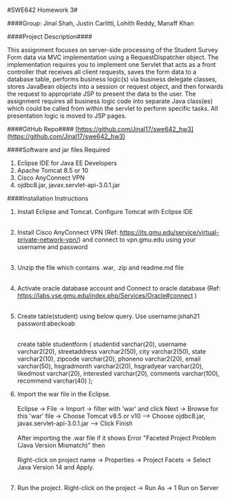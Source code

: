 #SWE642 Homework 3#

####Group: Jinal Shah, Justin Carlitti, Lohith Reddy, Manaff Khan

####Project Description####

This assignment focuses on server-side processing of the Student Survey Form data via MVC
implementation using a RequestDispatcher object. The implementation requires you to
implement one Servlet that acts as a front controller that receives all client requests, saves the
form data to a database table, performs business logic(s) via business delegate classes, stores
JavaBean objects into a session or request object, and then forwards the request to appropriate
JSP to present the data to the user. The assignment requires all business logic code into separate
Java class(es) which could be called from within the servlet to perform specific tasks. All
presentation logic is moved to JSP pages. 

####GitHub Repo####
[https://github.com/Jinal17/swe642_hw3](https://github.com/Jinal17/swe642_hw3)

####Software and jar files Required

1. Eclipse IDE for Java EE Developers <br/>
2. Apache Tomcat 8.5 or 10 <br/>
3. Cisco AnyConnect VPN <br/>
4. ojdbc8.jar, javax.servlet-api-3.0.1.jar <br/>


####Installation Instructions
1. Install Eclipse and Tomcat. Configure Tomcat with Eclipse IDE<br/><br/>
2. Install Cisco AnyConnect VPN (Ref: https://its.gmu.edu/service/virtual-private-network-vpn/) and connect to vpn.gmu.edu using your username and password<br/><br/>
3. Unzip the file which contains .war, .zip and readme.md file<br/><br/>
4. Activate oracle database account and Connect to oracle database (Ref: https://labs.vse.gmu.edu/index.php/Services/Oracle#connect )<br/><br/>
5. Create table(student) using below query. Use username:jshah21 password:abeckoab <br/><br/>

	create table studentform (
	studentid varchar(20),
	username varchar2(20), 
	streetaddress varchar2(50),
	city varchar2(50),
	state varchar2(10),
	zipcode varchar(20),
	phoneno varchar2(20),
	email varchar(50),
	hsgradmonth varchar2(20),
	hsgradyear varchar(20),
	likedmost varchar(20),
	interested varchar(20),
	comments varchar(100),
	recommend varchar(40)
	);

6. Import the war file in the Eclipse. <br/><br/>
	Eclipse -> File -> Import -> filter with 'war' and 
	click Next -> Browse for this 'war' file -> Choose Tomcat v8.5 or v10 --> Choose ojdbc8.jar, javax.servlet-api-3.0.1.jar --> Click Finish <br/><br/>
	After importing the .war file if it shows Error "Faceted Project Problem (Java Version 			Mismatch)" then <br/><br/>
	Right-click on project name -> Properties -> Project Facets -> Select Java Version 14 and 		Apply.<br/><br/>
7. Run the project. Right-click on the project -> Run As -> 1 Run on Server<br/><br/>

